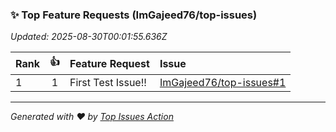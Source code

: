 ### ✨ Top Feature Requests (ImGajeed76/top-issues)

*Updated: 2025-08-30T00:01:55.636Z*

| Rank | 👍 | Feature Request | Issue |
| :--- | :-: | :-------------- | :---- |
| 1 | 1 | First Test Issue!! | [ImGajeed76/top-issues#1](https://github.com/ImGajeed76/top-issues/issues/1) |

---
_Generated with ❤️ by [Top Issues Action](https://github.com/ImGajeed76/top-issues)_